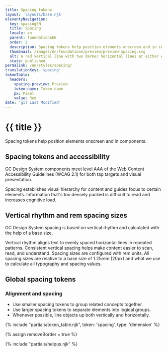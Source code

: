 ```yaml
---
title: Spacing tokens
layout: 'layouts/base.njk'
eleventyNavigation:
  key: spacingEN
  title: Spacing
  locale: en
  parent: foundationsEN
  order: 2
  description: Spacing tokens help position elements onscreen and in components.
  thumbnail: /images/en/foundations/preview/preview-spacing.svg
  alt: A red vertical line with two darker horizontal lines at either end shows the size of the token, labelled to its right --gcds-spacing-500.
  state: published
permalink: /en/styles/spacing/
translationKey: 'spacing'
tokenTable:
  headers:
    spacing-preview: Preview
    token-name: Token name
    px: Pixel
    value: Rem
date: 'git Last Modified'
---
```


# {{ title }}

Spacing tokens help position elements onscreen and in components.

## Spacing tokens and accessibility

GC Design System components meet level AAA of the <gcds-link external href="{{ links.wcagTargetSize }}" target="_blank">Web Content Accessibility Guidelines (WCAG 2.1)</gcds-link> for both tap targets and visual presentation.

Spacing establishes visual hierarchy for content and guides focus to certain elements. Information that's too densely packed is difficult to read and increases cognitive load.

## Vertical rhythm and rem spacing sizes

GC Design System spacing is based on vertical rhythm and calculated with the help of a base size.

Vertical rhythm aligns text to evenly spaced horizontal lines in repeated patterns. Consistent vertical spacing helps make content easier to scan, read, and understand. Spacing sizes are configured with rem units. All spacing sizes are relative to a base size of 1.25rem (20px) and what we use to calculate all typography and spacing values.

## Global spacing tokens

### Alignment and spacing

- Use smaller spacing tokens to group related concepts together.
- Use larger spacing tokens to separate elements into logical groups.
- Whenever possible, line objects up both vertically and horizontally.

{% include "partials/token_table.njk", token: 'spacing', type: 'dimension' %}

{% assign removeBorder = true %}

{% include "partials/helpus.njk" %}
